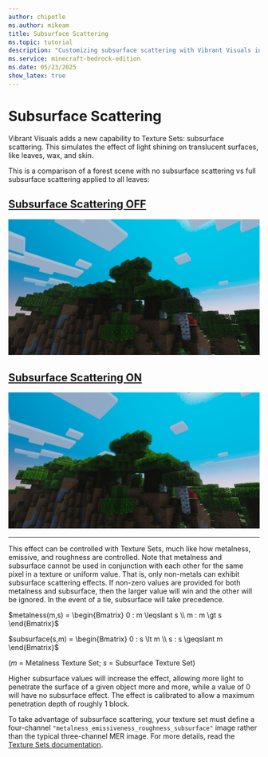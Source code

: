 ```yaml
---
author: chipotle
ms.author: mikeam
title: Subsurface Scattering
ms.topic: tutorial
description: "Customizing subsurface scattering with Vibrant Visuals in Minecraft: Bedrock Edition."
ms.service: minecraft-bedrock-edition
ms.date: 05/23/2025
show_latex: true
---
```


# Subsurface Scattering

Vibrant Visuals adds a new capability to Texture Sets: subsurface scattering. This simulates the effect of light shining on translucent surfaces, like leaves, wax, and skin.

This is a comparison of a forest scene with no subsurface scattering vs full subsurface scattering applied to all leaves:

## [Subsurface Scattering OFF](#tab/SubSurfaceScatteringOFF)

![Image showing a forest in Minecraft with NO subsurface Scattering enabled](Media/sub_surface_scattering_off.png)

## [Subsurface Scattering ON](#tab/SubSurfaceScatteringON)

![Image showing a forest in Minecraft with subsurface Scattering enabled on the tree leaves allowing sunlight to penetrate through the canopy](Media/sub_surface_scattering_on.png)

---

This effect can be controlled with Texture Sets, much like how metalness, emissive, and roughness are controlled.  Note that metalness and subsurface cannot be used in conjunction with each other for the same pixel in a texture or uniform value. That is, only non-metals can exhibit subsurface scattering effects.  If non-zero values are provided for both metalness and subsurface, then the larger value will win and the other will be ignored.  In the event of a tie, subsurface will take precedence.

$metalness(m,s) = \begin{Bmatrix}
0 : m \leqslant s \\
m : m \gt s
\end{Bmatrix}$

$subsurface(s,m) = \begin{Bmatrix}
0 : s \lt m \\
s : s \geqslant m
\end{Bmatrix}$

(_m_ = Metalness Texture Set; _s_ = Subsurface Texture Set)

Higher subsurface values will increase the effect, allowing more light to penetrate the surface of a given object more and more, while a value of 0 will have no subsurface effect.  The effect is calibrated to allow a maximum penetration depth of roughly 1 block.

To take advantage of subsurface scattering, your texture set must define a four-channel `"metalness_emissiveness_roughness_subsurface"` image rather than the typical three-channel MER image. For more details, read the [Texture Sets documentation](../../Reference/Content/TextureSetsReference/TextureSetsConcepts/TextureSetsIntroduction.md).
